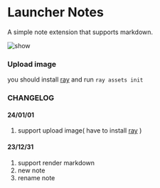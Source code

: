 # Launcher Notes

A simple note extension that supports markdown.

![show](https://github.com/fzdwx/launcher-notes/assets/65269574/9ad1d867-dee4-4e56-bc2e-9ff4accfae97)

### Upload image

you should install [ray](https://github.com/fzdwx/launcher/blob/main/launcher-native/cmd/ray/main.go) and
run `ray assets init`

### CHANGELOG

#### 24/01/01

1. support upload image( have to
   install [ray](https://github.com/fzdwx/launcher/blob/main/launcher-native/cmd/ray/main.go) )

#### 23/12/31

1. support render markdown
2. new note
3. rename note

